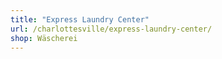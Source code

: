 ```yaml
---
title: "Express Laundry Center"
url: /charlottesville/express-laundry-center/
shop: Wäscherei
---
```

